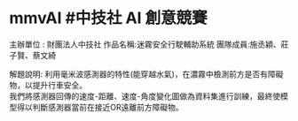 # mmvAI #中技社 AI 創意競賽
主辦單位 : 財團法人中技社 
作品名稱:迷霧安全行駛輔助系統
團隊成員:施丞穎、莊子賢、蔡文綺  

解題說明:
利用毫米波感測器的特性(能穿越水氣)，在濃霧中檢測前方是否有障礙物，以提升行車安全。  
我們將感測器回傳的速度-距離、速度-角度變化圖做為資料集進行訓練，最終使模型得以判斷感測器當前在接近OR遠離前方障礙物。

